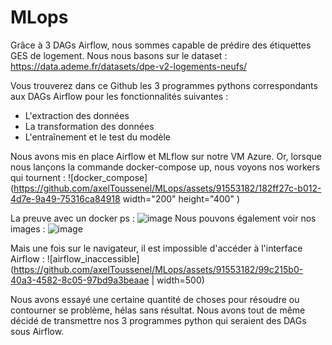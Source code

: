 # MLops

Grâce à 3 DAGs Airflow, nous sommes capable de prédire des étiquettes GES de logement.
Nous nous basons sur le dataset : https://data.ademe.fr/datasets/dpe-v2-logements-neufs/ 


Vous trouverez dans ce Github les 3 programmes pythons correspondants aux DAGs Airflow pour les fonctionnalités suivantes :
- L'extraction des données
- La transformation des données
- L'entraînement et le test du modèle

Nous avons mis en place Airflow et MLflow sur notre VM Azure. Or, lorsque nous lançons la commande docker-compose up, nous voyons nos workers qui tournent :
![docker_compose](https://github.com/axelToussenel/MLops/assets/91553182/182ff27c-b012-4d7e-9a49-75316ca84918 width="200" height="400" )


La preuve avec un docker ps :
![image](https://github.com/axelToussenel/MLops/assets/91553182/9179ca95-b9e9-4a47-aac3-f48d39771319)
Nous pouvons également voir nos images :
![image](https://github.com/axelToussenel/MLops/assets/91553182/84ee8f31-f4c5-4a8d-be82-b7388582b33c)


Mais une fois sur le navigateur, il est impossible d'accéder à l'interface Airflow :
![airflow_inaccessible](https://github.com/axelToussenel/MLops/assets/91553182/99c215b0-40a3-4582-8c05-97bd9a3beaae | width=500)


Nous avons essayé une certaine quantité de choses pour résoudre ou contourner se problème, hélas sans résultat. Nous avons tout de même décidé de transmettre nos 3 programmes python qui seraient des DAGs sous Airflow.
